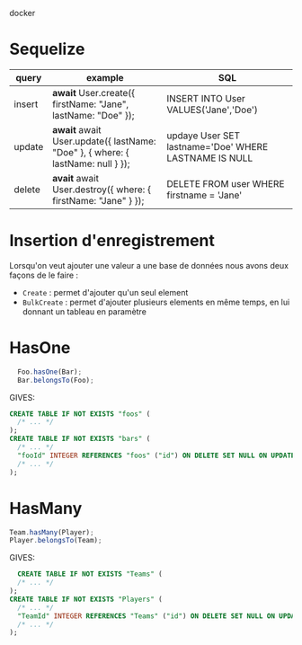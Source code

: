 docker

# Sequelize 

|query|example|SQL|
|----|-----|----|
|insert|**await** User.create({ firstName: "Jane", lastName: "Doe" });|INSERT INTO User VALUES('Jane','Doe')|
|update|**await** await User.update({ lastName: "Doe" }, { where: { lastName: null } });|updaye User SET lastname='Doe' WHERE LASTNAME IS NULL|
|delete|**avait** await User.destroy({ where: { firstName: "Jane" } }); | DELETE FROM user WHERE firstname = 'Jane'|

# Insertion d'enregistrement

Lorsqu'on veut ajouter une valeur a une base de données nous avons deux façons de le faire : 
- `Create` : permet d'ajouter qu'un seul element
- `BulkCreate` : permet d'ajouter plusieurs elements en même temps, en lui donnant un tableau en paramètre

# HasOne
```js
  Foo.hasOne(Bar);
  Bar.belongsTo(Foo);
```  
   GIVES: 
```sql
CREATE TABLE IF NOT EXISTS "foos" (
  /* ... */
);
CREATE TABLE IF NOT EXISTS "bars" (
  /* ... */
  "fooId" INTEGER REFERENCES "foos" ("id") ON DELETE SET NULL ON UPDATE CASCADE
  /* ... */
);
```
# HasMany

```js
Team.hasMany(Player);
Player.belongsTo(Team);
```
  GIVES:
```SQL
  CREATE TABLE IF NOT EXISTS "Teams" (
  /* ... */
);
CREATE TABLE IF NOT EXISTS "Players" (
  /* ... */
  "TeamId" INTEGER REFERENCES "Teams" ("id") ON DELETE SET NULL ON UPDATE CASCADE,
  /* ... */
);
```



